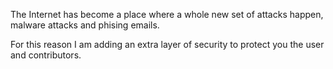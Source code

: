 

The Internet has become a place where a whole new set of attacks happen, malware attacks and phising emails.

For this reason I am adding an extra layer of security to protect you the user and contributors.

